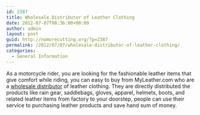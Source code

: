 ```yaml
---
id: 2387
title: Wholesale Distributor of Leather Clothing
date: 2012-07-07T08:36:00+00:00
author: admin
layout: post
guid: http://nomorecutting.org/?p=2387
permalink: /2012/07/07/wholesale-distributor-of-leather-clothing/
categories:
  - General Information
---
```

As a motorcycle rider, you are looking for the fashionable leather items that give comfort while riding, you can easy to buy from MyLeather.com who are a [wholesale distributor](http://www.myleather.com/) of leather clothing. They are directly distributed the products like rain gear, saddlebags, gloves, apparel, helmets, boots, and related leather items from factory to your doorstep, people can use their service to purchasing leather products and save hand sum of money.